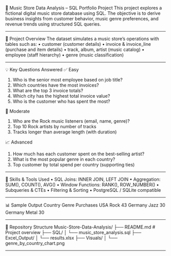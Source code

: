 🎵 Music Store Data Analysis – SQL Portfolio Project
This project explores a fictional digital music store database using SQL. The objective is to derive business insights from customer behavior, music genre preferences, and revenue trends using structured SQL queries.
________________________________________
🔬 Project Overview
The dataset simulates a music store’s operations with tables such as:
•	customer (customer details)
•	invoice & invoice_line (purchase and item details)
•	track, album, artist (music catalog)
•	employee (staff hierarchy)
•	genre (music classification)
________________________________________
💡 Key Questions Answered
✅ Easy
1.	Who is the senior most employee based on job title?
2.	Which countries have the most invoices?
3.	What are the top 3 invoice totals?
4.	Which city has the highest total invoice value?
5.	Who is the customer who has spent the most?
   
💠 Moderate

1.	Who are the Rock music listeners (email, name, genre)?
2.	Top 10 Rock artists by number of tracks
3.	Tracks longer than average length (with duration)
   
📈 Advanced

1.	How much has each customer spent on the best-selling artist?
2.	What is the most popular genre in each country?
3.	Top customer by total spend per country (supporting ties)
________________________________________
💪 Skills & Tools Used
•	SQL Joins: INNER JOIN, LEFT JOIN
•	Aggregation: SUM(), COUNT(), AVG()
•	Window Functions: RANK(), ROW_NUMBER()
•	Subqueries & CTEs
•	Filtering & Sorting
•	PostgreSQL / SQLite compatible
________________________________________
📊 Sample Output
Country	Genre	Purchases
USA	Rock	43
Germany	Jazz	30
Germany	Metal	30
________________________________________
📂 Repository Structure
Music-Store-Data-Analysis/
├── README.md                # Project overview
├── SQL/
│   └── music_store_analysis.sql
├── Excel_Output/
│   └── results.xlsx
├── Visuals/
│   └── genre_by_country_chart.png
________________________________________

